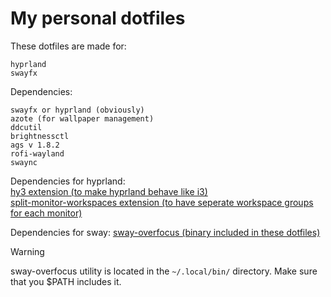 # My personal dotfiles
These dotfiles are made for:
```
hyprland
swayfx
```

Dependencies:
```
swayfx or hyprland (obviously)
azote (for wallpaper management)
ddcutil
brightnessctl
ags v 1.8.2
rofi-wayland
swaync
```

Dependencies for hyprland:  
[hy3 extension (to make hyprland behave like i3)](https://github.com/outfoxxed/hy3)  
[split-monitor-workspaces extension (to have seperate workspace groups for each monitor)](https://github.com/Duckonaut/split-monitor-workspaces)  

Dependencies for sway:
[sway-overfocus (binary included in these dotfiles)](https://github.com/korreman/sway-overfocus) 
> [!WARNING]
> sway-overfocus utility is located in the `~/.local/bin/` directory. Make sure that you $PATH includes it.
